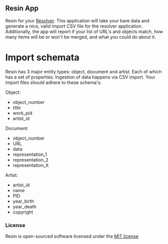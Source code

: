 ## Resin App

Resin for your [Resolver](https://github.com/PACKED-vzw/resolver). This application will take your bare data and generate
a nice, valid import CSV file for the resolver application. Additionally, the
app will report if your list of URL's and objects match, how many items will
be or won't be merged, and what you could do about it.

# Import schemata

Resin has 3 major entity types: object, document and artist. Each of which has a
set of properties. Ingestion of data happens via CSV import. Your import files
should adhere to these schema's:

Object:

* object_number
* title
* work_pid
* artist_id

Document:

* object_number
* URL
* data
* representation_1
* representation_2
* representation_X

Artist:

* artist_id
* name
* PID
* year_birth
* year_death
* copyright

### License

Resin is open-sourced software licensed under the [MIT license](http://opensource.org/licenses/MIT)
